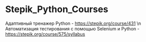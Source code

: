 # Stepik_Python_Courses
Адаптивный тренажер Python - https://stepik.org/course/431 \n
Автоматизация тестирования с помощью Selenium и Python - https://stepik.org/course/575/syllabus